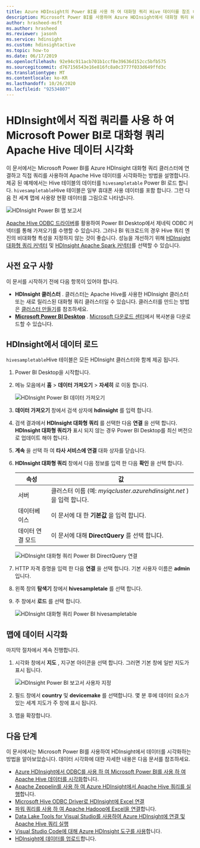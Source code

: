 ```yaml
---
title: Azure HDInsight의 Power BI를 사용 하 여 대화형 쿼리 Hive 데이터를 참조 하세요.
description: Microsoft Power BI를 사용하여 Azure HDInsight에서 대화형 쿼리 Hive 데이터를 시각화
author: hrasheed-msft
ms.author: hrasheed
ms.reviewer: jasonh
ms.service: hdinsight
ms.custom: hdinsightactive
ms.topic: how-to
ms.date: 06/17/2019
ms.openlocfilehash: 92e94c911acb701b1ccf8e39636d152cc5bfb575
ms.sourcegitcommit: d767156543e16e816fc8a0c3777f033d649ffd3c
ms.translationtype: MT
ms.contentlocale: ko-KR
ms.lasthandoff: 10/26/2020
ms.locfileid: "92534807"
---
```

# <a name="visualize-interactive-query-apache-hive-data-with-microsoft-power-bi-using-direct-query-in-hdinsight"></a>HDInsight에서 직접 쿼리를 사용 하 여 Microsoft Power BI로 대화형 쿼리 Apache Hive 데이터 시각화

이 문서에서는 Microsoft Power BI를 Azure HDInsight 대화형 쿼리 클러스터에 연결하고 직접 쿼리를 사용하여 Apache Hive 데이터를 시각화하는 방법을 설명합니다. 제공 된 예제에서는 Hive 테이블의 데이터를 `hivesampletable` Power BI 로드 합니다. `hivesampletable`Hive 테이블은 일부 휴대폰 사용 데이터를 포함 합니다. 그런 다음 전 세계 맵에 사용량 현황 데이터를 그림으로 나타냅니다.

![HDInsight Power BI 맵 보고서](./media/apache-hadoop-connect-hive-power-bi-directquery/hdinsight-power-bi-visualization.png)

[Apache Hive ODBC 드라이버](../hadoop/apache-hadoop-connect-hive-power-bi.md)를 활용하여 Power BI Desktop에서 제네릭 ODBC 커넥터를 통해 가져오기를 수행할 수 있습니다. 그러나 BI 워크로드의 경우 Hive 쿼리 엔진의 비대화형 특성을 지정하지 않는 것이 좋습니다. 성능을 개선하기 위해 [HDInsight 대화형 쿼리 커넥터](./apache-hadoop-connect-hive-power-bi-directquery.md) 및 [HDInsight Apache Spark 커넥터](/power-bi/spark-on-hdinsight-with-direct-connect)를 선택할 수 있습니다.

## <a name="prerequisites"></a>사전 요구 사항
이 문서를 시작하기 전에 다음 항목이 있어야 합니다.

* **HDInsight 클러스터** . 클러스터는 Apache Hive를 사용한 HDInsight 클러스터 또는 새로 릴리스된 대화형 쿼리 클러스터일 수 있습니다. 클러스터를 만드는 방법은 [클러스터 만들기](../hadoop/apache-hadoop-linux-tutorial-get-started.md)를 참조하세요.
* **[Microsoft Power BI Desktop](https://powerbi.microsoft.com/desktop/)** . [Microsoft 다운로드 센터](https://www.microsoft.com/download/details.aspx?id=45331)에서 복사본을 다운로드할 수 있습니다.

## <a name="load-data-from-hdinsight"></a>HDInsight에서 데이터 로드

`hivesampletable`Hive 테이블은 모든 HDInsight 클러스터와 함께 제공 됩니다.

1. Power BI Desktop을 시작합니다.

2. 메뉴 모음에서 **홈**  >  **데이터 가져오기**  >  **자세히** 로 이동 합니다.

    ![HDInsight Power BI 데이터 가져오기](./media/apache-hadoop-connect-hive-power-bi-directquery/hdinsight-power-bi-open-odbc.png)

3. **데이터 가져오기** 창에서 검색 상자에 **hdinsight** 를 입력 합니다.  

4. 검색 결과에서 **HDInsight 대화형 쿼리** 를 선택한 다음 **연결** 을 선택 합니다.  **HDInsight 대화형 쿼리가** 표시 되지 않는 경우 Power BI Desktop를 최신 버전으로 업데이트 해야 합니다.

5. **계속** 을 선택 하 여 **타사 서비스에 연결** 대화 상자를 닫습니다.

6. **HDInsight 대화형 쿼리** 창에서 다음 정보를 입력 한 다음 **확인** 을 선택 합니다.

    |속성 | 값 |
    |---|---|
    |서버 |클러스터 이름 (예: *myiqcluster.azurehdinsight.net* )을 입력 합니다.|
    |데이터베이스 |이 문서에 대 한 **기본값** 을 입력 합니다.|
    |데이터 연결 모드 |이 문서에 대해 **DirectQuery** 를 선택 합니다.|

    ![HDInsight 대화형 쿼리 Power BI DirectQuery 연결](./media/apache-hadoop-connect-hive-power-bi-directquery/hdinsight-interactive-query-power-bi-connect.png)

7. HTTP 자격 증명을 입력 한 다음 **연결** 을 선택 합니다. 기본 사용자 이름은 **admin** 입니다.

8. 왼쪽 창의 **탐색기** 창에서 **hivesampletale** 를 선택 합니다.

9. 주 창에서 **로드** 를 선택 합니다.

    ![HDInsight 대화형 쿼리 Power BI hivesampletable](./media/apache-hadoop-connect-hive-power-bi-directquery/hdinsight-interactive-query-power-bi-hivesampletable.png)

## <a name="visualize-data-on-a-map"></a>맵에 데이터 시각화

마지막 절차에서 계속 진행합니다.

1. 시각화 창에서 **지도** , 지구본 아이콘을 선택 합니다. 그러면 기본 창에 일반 지도가 표시 됩니다.

    ![HDInsight Power BI 보고서 사용자 지정](./media/apache-hadoop-connect-hive-power-bi-directquery/hdinsight-power-bi-customize.png)

2. 필드 창에서 **country** 및 **devicemake** 를 선택합니다. 몇 분 후에 데이터 요소가 있는 세계 지도가 주 창에 표시 됩니다.

3. 맵을 확장합니다.

## <a name="next-steps"></a>다음 단계
이 문서에서는 Microsoft Power BI를 사용하여 HDInsight에서 데이터를 시각화하는 방법을 알아보았습니다.  데이터 시각화에 대한 자세한 내용은 다음 문서를 참조하세요.

* [Azure HDInsight에서 ODBC를 사용 하 여 Microsoft Power BI를 사용 하 여 Apache Hive 데이터를 시각화](../hadoop/apache-hadoop-connect-hive-power-bi.md)합니다. 
* [Apache Zeppelin를 사용 하 여 Azure HDInsight에서 Apache Hive 쿼리를 실행](../interactive-query/hdinsight-connect-hive-zeppelin.md)합니다.
* [Microsoft Hive ODBC Driver로 HDInsight에 Excel 연결](../hadoop/apache-hadoop-connect-excel-hive-odbc-driver.md)
* [파워 쿼리를 사용 하 여 Apache Hadoop에 Excel을 연결](../hadoop/apache-hadoop-connect-excel-power-query.md)합니다.
* [Data Lake Tools for Visual Studio를 사용하여 Azure HDInsight에 연결 및 Apache Hive 쿼리 실행](../hadoop/apache-hadoop-visual-studio-tools-get-started.md)
* [Visual Studio Code에 대해 Azure HDInsight 도구를 사용](../hdinsight-for-vscode.md)합니다.
* [HDInsight에 데이터를 업로드](./../hdinsight-upload-data.md)합니다.